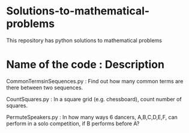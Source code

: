 # Solutions-to-mathematical-problems
This repository has python solutions to mathematical problems

# Name of the code : Description

CommonTermsinSequences.py : Find out how many common terms are there between two sequences.

CountSquares.py : In a square grid (e.g. chessboard), count number of squares.

PermuteSpeakers.py        : In how many ways 6 dancers, A,B,C,D,E,F, can perform in a solo competition, if B performs before A?
